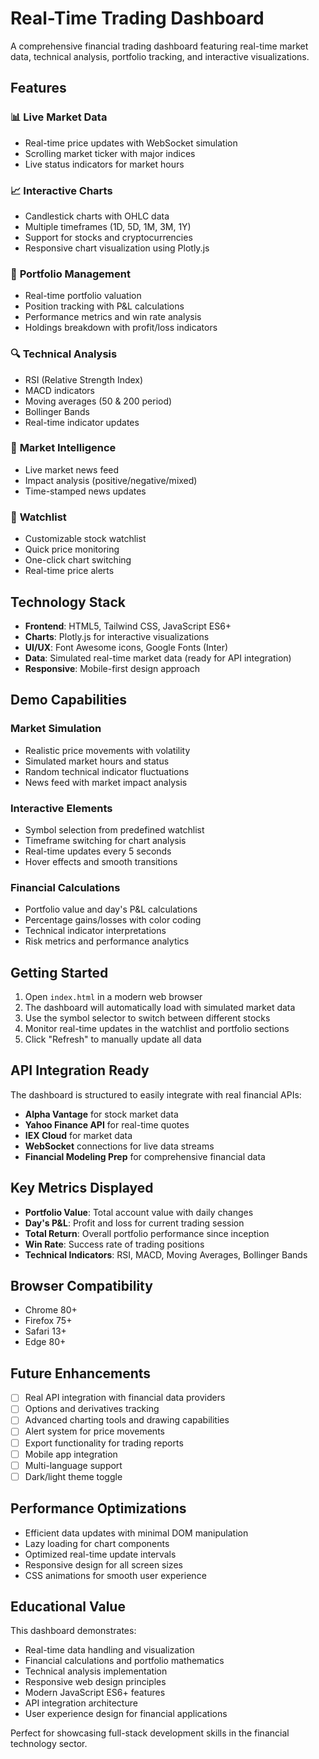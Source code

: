 # Real-Time Trading Dashboard

A comprehensive financial trading dashboard featuring real-time market data, technical analysis, portfolio tracking, and interactive visualizations.

## Features

### 📊 **Live Market Data**
- Real-time price updates with WebSocket simulation
- Scrolling market ticker with major indices
- Live status indicators for market hours

### 📈 **Interactive Charts**
- Candlestick charts with OHLC data
- Multiple timeframes (1D, 5D, 1M, 3M, 1Y)
- Support for stocks and cryptocurrencies
- Responsive chart visualization using Plotly.js

### 💼 **Portfolio Management**
- Real-time portfolio valuation
- Position tracking with P&L calculations
- Performance metrics and win rate analysis
- Holdings breakdown with profit/loss indicators

### 🔍 **Technical Analysis**
- RSI (Relative Strength Index)
- MACD indicators
- Moving averages (50 & 200 period)
- Bollinger Bands
- Real-time indicator updates

### 📰 **Market Intelligence**
- Live market news feed
- Impact analysis (positive/negative/mixed)
- Time-stamped news updates

### 🎯 **Watchlist**
- Customizable stock watchlist
- Quick price monitoring
- One-click chart switching
- Real-time price alerts

## Technology Stack

- **Frontend**: HTML5, Tailwind CSS, JavaScript ES6+
- **Charts**: Plotly.js for interactive visualizations
- **UI/UX**: Font Awesome icons, Google Fonts (Inter)
- **Data**: Simulated real-time market data (ready for API integration)
- **Responsive**: Mobile-first design approach

## Demo Capabilities

### Market Simulation
- Realistic price movements with volatility
- Simulated market hours and status
- Random technical indicator fluctuations
- News feed with market impact analysis

### Interactive Elements
- Symbol selection from predefined watchlist
- Timeframe switching for chart analysis
- Real-time updates every 5 seconds
- Hover effects and smooth transitions

### Financial Calculations
- Portfolio value and day's P&L calculations
- Percentage gains/losses with color coding
- Technical indicator interpretations
- Risk metrics and performance analytics

## Getting Started

1. Open `index.html` in a modern web browser
2. The dashboard will automatically load with simulated market data
3. Use the symbol selector to switch between different stocks
4. Monitor real-time updates in the watchlist and portfolio sections
5. Click "Refresh" to manually update all data

## API Integration Ready

The dashboard is structured to easily integrate with real financial APIs:

- **Alpha Vantage** for stock market data
- **Yahoo Finance API** for real-time quotes
- **IEX Cloud** for market data
- **WebSocket** connections for live data streams
- **Financial Modeling Prep** for comprehensive financial data

## Key Metrics Displayed

- **Portfolio Value**: Total account value with daily changes
- **Day's P&L**: Profit and loss for current trading session
- **Total Return**: Overall portfolio performance since inception
- **Win Rate**: Success rate of trading positions
- **Technical Indicators**: RSI, MACD, Moving Averages, Bollinger Bands

## Browser Compatibility

- Chrome 80+
- Firefox 75+
- Safari 13+
- Edge 80+

## Future Enhancements

- [ ] Real API integration with financial data providers
- [ ] Options and derivatives tracking
- [ ] Advanced charting tools and drawing capabilities
- [ ] Alert system for price movements
- [ ] Export functionality for trading reports
- [ ] Mobile app integration
- [ ] Multi-language support
- [ ] Dark/light theme toggle

## Performance Optimizations

- Efficient data updates with minimal DOM manipulation
- Lazy loading for chart components
- Optimized real-time update intervals
- Responsive design for all screen sizes
- CSS animations for smooth user experience

## Educational Value

This dashboard demonstrates:
- Real-time data handling and visualization
- Financial calculations and portfolio mathematics
- Technical analysis implementation
- Responsive web design principles
- Modern JavaScript ES6+ features
- API integration architecture
- User experience design for financial applications

Perfect for showcasing full-stack development skills in the financial technology sector. 
